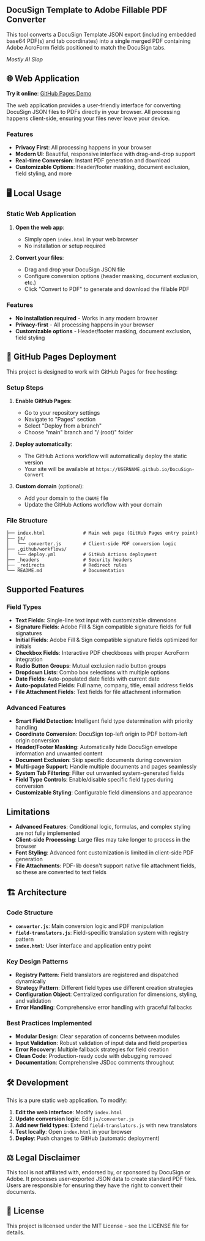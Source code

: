 ## DocuSign Template to Adobe Fillable PDF Converter

This tool converts a DocuSign Template JSON export (including embedded base64 PDF(s) and tab coordinates) into a single merged PDF containing Adobe AcroForm fields positioned to match the DocuSign tabs.

*Mostly AI Slop*

## 🌐 Web Application

**Try it online**: [GitHub Pages Demo](https://kengrinder.github.io/DocuSign-Convert/)

The web application provides a user-friendly interface for converting DocuSign JSON files to PDFs directly in your browser. All processing happens client-side, ensuring your files never leave your device.

### Features
- **Privacy First**: All processing happens in your browser
- **Modern UI**: Beautiful, responsive interface with drag-and-drop support
- **Real-time Conversion**: Instant PDF generation and download
- **Customizable Options**: Header/footer masking, document exclusion, field styling, and more

## 🖥️ Local Usage

### Static Web Application

1. **Open the web app**:
   - Simply open `index.html` in your web browser
   - No installation or setup required

2. **Convert your files**:
   - Drag and drop your DocuSign JSON file
   - Configure conversion options (header masking, document exclusion, etc.)
   - Click "Convert to PDF" to generate and download the fillable PDF

### Features
- **No installation required** - Works in any modern browser
- **Privacy-first** - All processing happens in your browser
- **Customizable options** - Header/footer masking, document exclusion, field styling

## 🚀 GitHub Pages Deployment

This project is designed to work with GitHub Pages for free hosting:

### Setup Steps

1. **Enable GitHub Pages**:
   - Go to your repository settings
   - Navigate to "Pages" section
   - Select "Deploy from a branch"
   - Choose "main" branch and "/ (root)" folder

2. **Deploy automatically**:
   - The GitHub Actions workflow will automatically deploy the static version
   - Your site will be available at `https://USERNAME.github.io/DocuSign-Convert`

3. **Custom domain** (optional):
   - Add your domain to the `CNAME` file
   - Update the GitHub Actions workflow with your domain

### File Structure

```
├── index.html              # Main web page (GitHub Pages entry point)
├── js/
│   └── converter.js        # Client-side PDF conversion logic
├── .github/workflows/
│   └── deploy.yml          # GitHub Actions deployment
├── _headers                # Security headers
├── _redirects              # Redirect rules
└── README.md               # Documentation
```

## Supported Features

### Field Types
- **Text Fields**: Single-line text input with customizable dimensions
- **Signature Fields**: Adobe Fill & Sign compatible signature fields for full signatures
- **Initial Fields**: Adobe Fill & Sign compatible signature fields optimized for initials
- **Checkbox Fields**: Interactive PDF checkboxes with proper AcroForm integration
- **Radio Button Groups**: Mutual exclusion radio button groups
- **Dropdown Lists**: Combo box selections with multiple options
- **Date Fields**: Auto-populated date fields with current date
- **Auto-populated Fields**: Full name, company, title, email address fields
- **File Attachment Fields**: Text fields for file attachment information

### Advanced Features
- **Smart Field Detection**: Intelligent field type determination with priority handling
- **Coordinate Conversion**: DocuSign top-left origin to PDF bottom-left origin conversion
- **Header/Footer Masking**: Automatically hide DocuSign envelope information and unwanted content
- **Document Exclusion**: Skip specific documents during conversion
- **Multi-page Support**: Handle multiple documents and pages seamlessly
- **System Tab Filtering**: Filter out unwanted system-generated fields
- **Field Type Controls**: Enable/disable specific field types during conversion
- **Customizable Styling**: Configurable field dimensions and appearance

## Limitations

- **Advanced Features**: Conditional logic, formulas, and complex styling are not fully implemented
- **Client-side Processing**: Large files may take longer to process in the browser
- **Font Styling**: Advanced font customization is limited in client-side PDF generation
- **File Attachments**: PDF-lib doesn't support native file attachment fields, so these are converted to text fields

## 🏗️ Architecture

### Code Structure
- **`converter.js`**: Main conversion logic and PDF manipulation
- **`field-translators.js`**: Field-specific translation system with registry pattern
- **`index.html`**: User interface and application entry point

### Key Design Patterns
- **Registry Pattern**: Field translators are registered and dispatched dynamically
- **Strategy Pattern**: Different field types use different creation strategies
- **Configuration Object**: Centralized configuration for dimensions, styling, and validation
- **Error Handling**: Comprehensive error handling with graceful fallbacks

### Best Practices Implemented
- **Modular Design**: Clear separation of concerns between modules
- **Input Validation**: Robust validation of input data and field properties
- **Error Recovery**: Multiple fallback strategies for field creation
- **Clean Code**: Production-ready code with debugging removed
- **Documentation**: Comprehensive JSDoc comments throughout

## 🛠️ Development

This is a pure static web application. To modify:

1. **Edit the web interface**: Modify `index.html`
2. **Update conversion logic**: Edit `js/converter.js`
3. **Add new field types**: Extend `field-translators.js` with new translators
4. **Test locally**: Open `index.html` in your browser
5. **Deploy**: Push changes to GitHub (automatic deployment)

## ⚖️ Legal Disclaimer

This tool is not affiliated with, endorsed by, or sponsored by DocuSign or Adobe. 
It processes user-exported JSON data to create standard PDF files. 
Users are responsible for ensuring they have the right to convert their documents.

## 📄 License

This project is licensed under the MIT License - see the LICENSE file for details.
